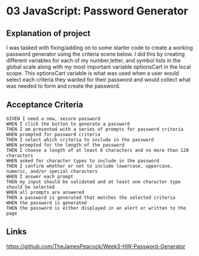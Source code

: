# 03 JavaScript: Password Generator
## Explanation of project
I was tasked with fixing/adding on to some starter code to create a working password generator using the criteria scene below. I did this by creating different variables for each of my number,letter, and symbol lists in the global scale along with my most important variable optionsCart in the local scope. This optionsCart variable is what was used when a user would select each criteria they wanted for their password and would collect what was needed to form and create the password.

## Acceptance Criteria

```
GIVEN I need a new, secure password
WHEN I click the button to generate a password
THEN I am presented with a series of prompts for password criteria
WHEN prompted for password criteria
THEN I select which criteria to include in the password
WHEN prompted for the length of the password
THEN I choose a length of at least 8 characters and no more than 128 characters
WHEN asked for character types to include in the password
THEN I confirm whether or not to include lowercase, uppercase, numeric, and/or special characters
WHEN I answer each prompt
THEN my input should be validated and at least one character type should be selected
WHEN all prompts are answered
THEN a password is generated that matches the selected criteria
WHEN the password is generated
THEN the password is either displayed in an alert or written to the page
```

## Links
 https://github.com/TheJamesPeacock/Week3-HW-Password-Generator

